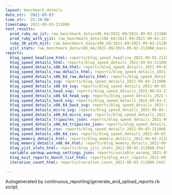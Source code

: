 ```yaml
---
layout: benchmark_details
date_str: '2021-09-03'
time_str: '21:10:08'
timestamp: 2021-09-03-211008
test_results:
  prod_ruby_no_jit: raw_benchmark_data/x86_64/2021-09/2021-09-03-211008_basic_benchmark_prod_ruby_no_jit.json
  prod_ruby_with_yjit: raw_benchmark_data/x86_64/2021-09/2021-09-03-211008_basic_benchmark_prod_ruby_with_yjit.json
  ruby_30_with_mjit: raw_benchmark_data/x86_64/2021-09/2021-09-03-211008_basic_benchmark_ruby_30_with_mjit.json
  yjit_stats: raw_benchmark_data/x86_64/2021-09/2021-09-03-211008_basic_benchmark_yjit_stats.json
reports:
  blog_speed_headline_html: reports/blog_speed_headline_2021-09-03-211008.html
  blog_speed_details_html: reports/blog_speed_details_2021-09-03-211008.html
  blog_speed_details_x86_64_html: reports/blog_speed_details_2021-09-03-211008.x86_64.html
  blog_speed_details_raw_details_html: reports/blog_speed_details_2021-09-03-211008.raw_details.html
  blog_speed_details_x86_64_raw_details_html: reports/blog_speed_details_2021-09-03-211008.x86_64.raw_details.html
  blog_speed_details_svg: reports/blog_speed_details_2021-09-03-211008.svg
  blog_speed_details_x86_64_svg: reports/blog_speed_details_2021-09-03-211008.x86_64.svg
  blog_speed_details_head_svg: reports/blog_speed_details_2021-09-03-211008.head.svg
  blog_speed_details_x86_64_head_svg: reports/blog_speed_details_2021-09-03-211008.x86_64.head.svg
  blog_speed_details_back_svg: reports/blog_speed_details_2021-09-03-211008.back.svg
  blog_speed_details_x86_64_back_svg: reports/blog_speed_details_2021-09-03-211008.x86_64.back.svg
  blog_speed_details_micro_svg: reports/blog_speed_details_2021-09-03-211008.micro.svg
  blog_speed_details_x86_64_micro_svg: reports/blog_speed_details_2021-09-03-211008.x86_64.micro.svg
  blog_speed_details_tripwires_json: reports/blog_speed_details_2021-09-03-211008.tripwires.json
  blog_speed_details_x86_64_tripwires_json: reports/blog_speed_details_2021-09-03-211008.x86_64.tripwires.json
  blog_speed_details_csv: reports/blog_speed_details_2021-09-03-211008.csv
  blog_speed_details_x86_64_csv: reports/blog_speed_details_2021-09-03-211008.x86_64.csv
  blog_memory_details_html: reports/blog_memory_details_2021-09-03-211008.html
  blog_memory_details_x86_64_html: reports/blog_memory_details_2021-09-03-211008.x86_64.html
  blog_yjit_stats_html: reports/blog_yjit_stats_2021-09-03-211008.html
  variable_warmup_warmup_settings_json: reports/variable_warmup_2021-09-03-211008.warmup_settings.json
  blog_exit_reports_bench_list_html: reports/blog_exit_reports_2021-09-03-211008.bench_list.html
  iteration_count_html: reports/iteration_count_2021-09-03-211008.html

---
```

Autogenerated by continuous_reporting/generate_and_upload_reports.rb script.

